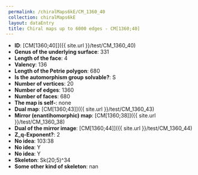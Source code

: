 ```yaml
--- 
 permalink: /chiralMaps6kE/CM_1360_40 
 collection: chiralMaps6kE
 layout: dataEntry
 title: Chiral maps up to 6000 edges - CM[1360;40]
---
```


- **ID**: [CM[1360;40]]({{ site.url }}/test/CM_1360_40)
- **Genus of the underlying surface**: 331
- **Length of the face**: 4
- **Valency**: 136
- **Length of the Petrie polygon**: 680
- **Is the automorphism group solvable?**: S
- **Number of vertices**: 20
- **Number of edges**: 1360
- **Number of faces**: 680
- **The map is self-**: none
- **Dual map**: [CM[1360;43]]({{ site.url }}/test/CM_1360_43)
- **Mirror (enantihomorphic) map**: [CM[1360;38]]({{ site.url }}/test/CM_1360_38)
- **Dual of the mirror image**: [CM[1360;44]]({{ site.url }}/test/CM_1360_44)
- **Z_q-Exponent?**: 2
- **No idea**:  103:38
- **No idea**: Y
- **No idea**: Y
- **Skeleton**: Sk(20;5)^34
- **Some other kind of skeleton**: nan
